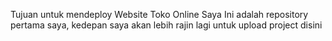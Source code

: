 Tujuan untuk mendeploy Website Toko Online Saya
Ini adalah repository pertama saya, kedepan saya akan lebih rajin lagi untuk upload project disini
